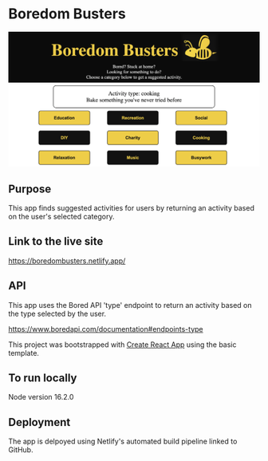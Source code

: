 # Boredom Busters

![](./public/Screenshot_Boredom_Busters.png)

## Purpose

This app finds suggested activities for users by returning an activity based on the user's selected category. 

## Link to the live site

https://boredombusters.netlify.app/

## API

This app uses the Bored API 'type' endpoint to return an activity based on the type selected by the user.

https://www.boredapi.com/documentation#endpoints-type

This project was bootstrapped with [Create React App](https://github.com/facebook/create-react-app) using the basic template.

## To run locally

Node version 16.2.0

## Deployment

The app is delpoyed using Netlify's automated build pipeline linked to GitHub.